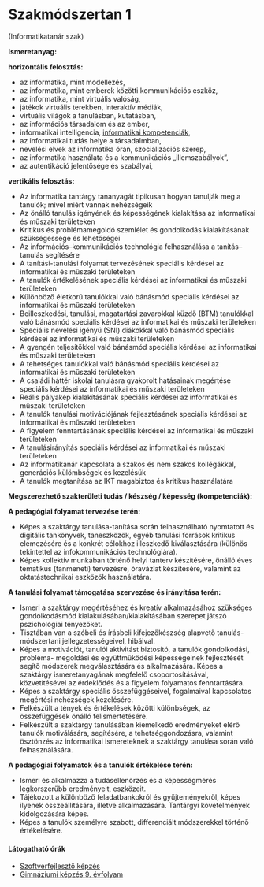 # Szakmódszertan 1

(Informatikatanár szak)

**Ismeretanyag:**

**horizontális felosztás:**

- az informatika, mint modellezés,
- az informatika, mint emberek közötti kommunikációs eszköz,
- az informatika, mint virtuális valóság,
- játékok virtuális terekben, interaktív médiák,
- virtuális világok a tanulásban, kutatásban,
- az információs társadalom és az ember,
- informatikai intelligencia, [informatikai kompetenciák](http://progress.hu/wp-content/uploads/2017/03/IKER_fejleszto.pdf),
- az informatikai tudás helye a társadalmban,
- nevelési elvek az informatika órán, szocializációs szerep,
- az informatika használata és a kommunikációs „illemszabályok”,
- az autentikáció jelentősége és szabályai,

**vertikális felosztás:**

- Az informatika tantárgy tananyagát tipikusan hogyan tanulják meg a tanulók; mivel miért vannak nehézségeik
- Az önálló tanulás igényének és képességének kialakítása az informatikai és műszaki területeken
- Kritikus és problémamegoldó szemlélet és gondolkodás kialakításának szükségessége és lehetőségei
- Az információs–kommunikációs technológia felhasználása a tanítás–tanulás segítésére
- A tanítási-tanulási folyamat tervezésének speciális kérdései az informatikai és műszaki területeken
- A tanulók értékelésének speciális kérdései az informatikai és műszaki területeken
- Különböző életkorú tanulókkal való bánásmód speciális kérdései az informatikai és műszaki területeken
- Beilleszkedési, tanulási, magatartási zavarokkal küzdő (BTM) tanulókkal való bánásmód speciális kérdései az informatikai és műszaki területeken
- Speciális nevelési igényű (SNI) diákokkal való bánásmód speciális kérdései az informatikai és műszaki területeken
- A gyengén teljesítőkkel való bánásmód speciális kérdései az informatikai és műszaki területeken
- A tehetséges tanulókkal való bánásmód speciális kérdései az informatikai és műszaki területeken
- A családi háttér iskolai tanulásra gyakorolt hatásainak megértése speciális kérdései az informatikai és műszaki területeken
- Reális pályakép kialakításának speciális kérdései az informatikai és műszaki területeken
- A tanulók tanulási motivációjának fejlesztésének speciális kérdései az informatikai és műszaki területeken
- A figyelem fenntartásának speciális kérdései az informatikai és műszaki területeken
- A tanulásirányítás speciális kérdései az informatikai és műszaki területeken
- Az informatikanár kapcsolata a szakos és nem szakos kollégákkal, generációs külömbségek és kezelésük
- A tanulók megtanítása az IKT magabiztos és kritikus használatára

**Megszerezhető szakterületi tudás / készség / képesség (kompetenciák):**

**A pedagógiai folyamat tervezése terén:**

- Képes  a  szaktárgy  tanulása-tanítása  során  felhasználható  nyomtatott  és  digitális  tankönyvek, taneszközök, egyéb tanulási források kritikus elemezésére és a konkrét  célokhoz  illeszkedő  kiválasztására  (különös  tekintettel  az  infokommunikációs  technológiára).
- Képes  kollektív  munkában  történő  helyi  tanterv  készítésére,  önálló  éves  tematikus  (tanmeneti) tervezésre, óravázlat készítésére, valamint az oktatástechnikai eszközök  használatára.

**A tanulási folyamat támogatása szervezése és irányítása terén:**

- Ismeri  a  szaktárgy  megértéséhez  és  kreatív  alkalmazásához  szükséges  gondolkodásmód  kialakulásában/kialakításában  szerepet  játszó  pszichológiai  tényezőket.  
- Tisztában  van  a  szóbeli  és  írásbeli  kifejezőkészség  alapvető  tanulás-módszertani  jellegzetességeivel, hibáival.
- Képes  a  motivációt,  tanulói  aktivitást  biztosító,  a  tanulók  gondolkodási,  probléma- megoldási  és  együttműködési  képességeinek  fejlesztését  segítő  módszerek  megválasztására  és  alkalmazására.  Képes  a  szaktárgy  ismeretanyagának  megfelelő csoportosításával,  közvetítésével  az  érdeklődés  és  a  figyelem  folyamatos  fenntartására.  
- Képes  a  szaktárgy  speciális  összefüggéseivel,  fogalmaival  kapcsolatos  megértési  nehézségek kezelésére.
- Felkészült  a  tények  és  értékelések  közötti  különbségek,  az  összefüggések  önálló  felismertetésére.
- Felkészült  a  szaktárgy  tanulásában  kiemelkedő  eredményeket  elérő  tanulók  motiválására,  segítésére,  a  tehetséggondozásra,  valamint  ösztönzés  az  informatikai  ismereteknek a szaktárgy tanulása során való felhasználására.

**A pedagógiai folyamatok és a tanulók értékelése terén:**

- Ismeri  és  alkalmazza  a  tudásellenőrzés  és  a  képességmérés  legkorszerűbb  eredményeit, eszközeit.  
- Tájékozott  a  különböző  feladatbankokról  és  gyűjteményekről,  képes  ilyenek  összeállítására, illetve alkalmazására. Tantárgyi követelmények kidolgozására képes.  
- Képes a tanulók személyre szabott, differenciált módszerekkel történő értékelésére.

#### Látogatható órák

- [Szoftverfejlesztő képzés](/subjects/szmalk/szoftverfejleszt.html)
- [Gimnáziumi képzés 9. évfolyam](http://www.inf.u-szeged.hu/~tnemeth/pdf/informat_9-12.pdf)
